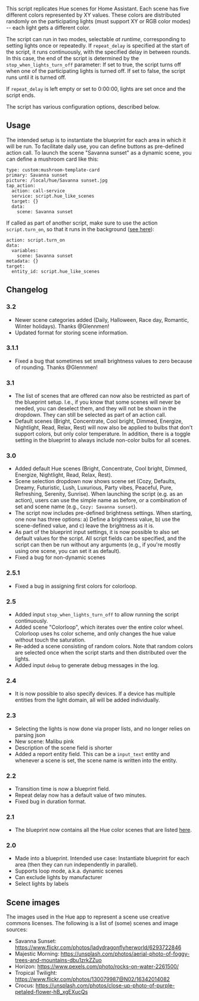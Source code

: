 This script replicates Hue scenes for Home Assistant. Each scene has five different colors represented by XY values. These colors are distributed randomly on the participating lights (must support XY or RGB color modes) -- each light gets a different color.

The script can run in two modes, selectable *at runtime*, corresponding to  setting lights once or repeatedly. If `repeat_delay` is specified at the start of the script, it runs continuously, with the specified delay in between rounds. In this case, the end of the script is determined by the `stop_when_lights_turn_off` parameter: If set to true, the script turns off when one of the participating lights is turned off. If set to false, the script runs until it is turned off.

If `repeat_delay` is left empty or set to 0:00:00, lights are set once and the script ends.

The script has various configuration options, described below. 

## Usage

The intended setup is to instantiate the blueprint for each area in which it will be run. To facilitate daily use, you can define buttons as pre-defined action call. To launch the scene "Savanna sunset" as a dynamic scene, you can define a mushroom card like this:

```
type: custom:mushroom-template-card
primary: Savanna sunset
picture: /local/hue/Savanna sunset.jpg
tap_action:
  action: call-service
  service: script.hue_like_scenes
  target: {}
  data:
    scene: Savanna sunset
```

If called as part of another script, make sure to use the action `script.turn_on`, so that it runs in the background ([see here](https://www.home-assistant.io/integrations/script/#waiting-for-script-to-complete)):

```
action: script.turn_on
data:
  variables:
    scene: Savanna sunset
metadata: {}
target:
  entity_id: script.hue_like_scenes
```



## Changelog 

### 3.2
    
- Newer scene categories added (Daily, Halloween, Race day, Romantic, Winter holidays). Thanks @Glennmen!
- Updated format for storing scene information.

### 3.1.1

- Fixed a bug that sometimes set small brightness values to zero because of rounding. Thanks @Glennmen!

### 3.1

- The list of scenes that are offered can now also be restricted as part of the blueprint setup. I.e., if you know that some scenes will never be needed, you can deselect them, and they will not be shown in the dropdown. They can still be selected as part of an action call.
- Default scenes (Bright, Concentrate, Cool bright, Dimmed, Energize, Nightlight, Read, Relax, Rest) will now also be applied to bulbs that don't support colors, but only color temperature. In addition, there is a toggle setting in the blueprint to always include non-color bulbs for all scenes.


### 3.0

- Added default Hue scenes (Bright, Concentrate, Cool bright, Dimmed, Energize, Nightlight, Read, Relax, Rest). 
- Scene selection dropdown now shows scene set (Cozy, Defaults, Dreamy, Futuristic, Lush, Luxurious, Party vibes, Peaceful, Pure, Refreshing, Serenity, Sunrise). When launching the script (e.g. as an action), users can use the simple name as before, or a combination of set and scene name (e.g., `Cozy: Savanna sunset`).
- The script now includes pre-defined brightness settings. When starting, one now has three options: a) Define a brightness value, b) use the scene-defined value, and c) leave the brightness as it is.
- As part of the blueprint input settings, it is now possible to also set default values for the script. All script fields can be specified, and the script can then be run without any arguments (e.g., if you're mostly using one scene, you can set it as default).
- Fixed a bug for non-dynamic scenes

### 2.5.1

- Fixed a bug in assigning first colors for colorloop.

### 2.5

- Added input `stop_when_lights_turn_off` to allow running the script continuously.
- Added scene "Colorloop", which iterates over the entire color wheel. Colorloop uses hs color scheme, and only changes the hue value without touch the saturation.
- Re-added a scene consisting of random colors. Note that random colors are selected once when the script starts and then distributed over the lights.
- Added input `debug` to generate debug messages in the log.

### 2.4

- It is now possible to also specify devices. If a device has multiple entities from the light domain, all will be added individually.

### 2.3

- Selecting the lights is now done via proper lists, and no longer relies on parsing json
- New scene: Malibu pink
- Description of the scene field is shorter
- Added a report entity field. This can be a `input_text` entity and whenever a scene is set, the scene name is written into the entity.

### 2.2

- Transition time is now a blueprint field.
- Repeat delay now has a default value of two minutes.
- Fixed bug in duration format.

### 2.1

- The blueprint now contains all the Hue color scenes that are listed [here](https://gist.github.com/Hypfer/a0a8b5b9429831a7306ec4300077eaaa).

### 2.0

- Made into a blueprint. Intended use case: Instantiate blueprint for each area (then they can run independently in parallel).
- Supports loop mode, a.k.a. dynamic scenes
- Can exclude lights by manufacturer
- Select lights by labels

## Scene images

The images used in the Hue app to represent a scene use creative commons 
licenses. The following is a list of (some) scenes and image sources:

- Savanna Sunset: https://www.flickr.com/photos/ladydragonflyherworld/6293722846
- Majestic Morning: https://unsplash.com/photos/aerial-photo-of-foggy-trees-and-mountains-dbu1zrkZZuo
- Horizon: https://www.pexels.com/photo/rocks-on-water-2261500/
- Tropical Twilight: https://www.flickr.com/photos/130079987@N02/16342014082
- Crocus: https://unsplash.com/photos/close-up-photo-of-purple-petaled-flower-hB_xgEXucQs